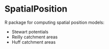 # SpatialPosition
R package for computing spatial position models:

- Stewart potentials
- Reilly catchment areas
- Huff catchment areas
